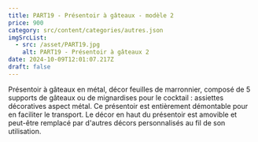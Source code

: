 ```yaml
---
title: PART19 - Présentoir à gâteaux - modèle 2
price: 900
category: src/content/categories/autres.json
imgSrcList:
  - src: /asset/PART19.jpg
    alt: PART19 - Présentoir à gâteaux 2
date: 2024-10-09T12:01:07.217Z
draft: false
---
```


Présentoir à gâteaux en métal, décor feuilles de marronnier, composé de 5 supports de gâteaux ou de mignardises pour le cocktail : assiettes décoratives aspect métal. Ce présentoir est entièrement démontable pour en faciliter le transport. Le décor en haut du présentoir est amovible et peut-être remplacé par d'autres décors personnalisés au fil de son utilisation.
